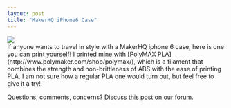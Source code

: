 ```yaml
---
layout: post
title: "MakerHQ iPhone6 Case"
---
```

<img src="{{ site.baseurl }}/images/makerhq_iphone6_case.png" class="image" style="margin: 0 auto; display: block;">
If anyone wants to travel in style with a MakerHQ iphone 6 case, here is one you can print yourself!
I printed mine with [PolyMAX PLA](http://www.polymaker.com/shop/polymax/), which is a filament that combines the strength and non-brittleness of ABS with the ease
 of printing PLA. I am not sure how a regular PLA one would turn out, but feel free to give it a try!


<script src="https://embed.github.com/view/3d/makerhqsac/makerhqsac.github.io/master/stl/iphone6_logo_case.stl"></script>




Questions, comments, concerns? <a href="http://community.makerhq.org/t/makerhq-iphone6-case/">Discuss this post on our forum.</a>

<div id='discourse-comments'></div>

<script type="text/javascript">
  DiscourseEmbed = { discourseUrl: 'http://community.makerhq.org/',
                     topicId: 45 };

  (function() {
    var d = document.createElement('script'); d.type = 'text/javascript'; d.async = true;
    d.src = DiscourseEmbed.discourseUrl + 'javascripts/embed.js';
    (document.getElementsByTagName('head')[0] || document.getElementsByTagName('body')[0]).appendChild(d);
  })();
</script>
